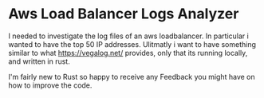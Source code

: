 # Aws Load Balancer Logs Analyzer

I needed to investigate the log files of an aws loadbalancer. In particular
i wanted to have the top 50 IP addresses. Ulitmatly i want to have something
similar to  what https://vegalog.net/ provides, only that its running locally,
and written in rust.

I'm fairly new to Rust so happy to receive any Feedback you might have
on how to improve the code.

